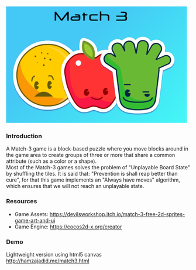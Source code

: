 ![alt text](./imgs/match3.png)

### Introduction
A Match-3 game is a block-based puzzle where you move blocks around in the game area to create groups of three or more that share a common attribute (such as a color or a shape).<br>
Most of the Match-3 games solves the problem of "Unplayable Board State" by shuffling the tiles. It is said that: "Prevention is shall reap better than cure", for that this game implements an "Always have moves" algorithm, which ensures that we will not reach an unplayable state.

### Resources
* Game Assets: https://devilsworkshop.itch.io/match-3-free-2d-sprites-game-art-and-ui
* Game Engine: https://cocos2d-x.org/creator

### Demo
Lightweight version using html5 canvas <br>
http://hamzajadid.me/match3.html
